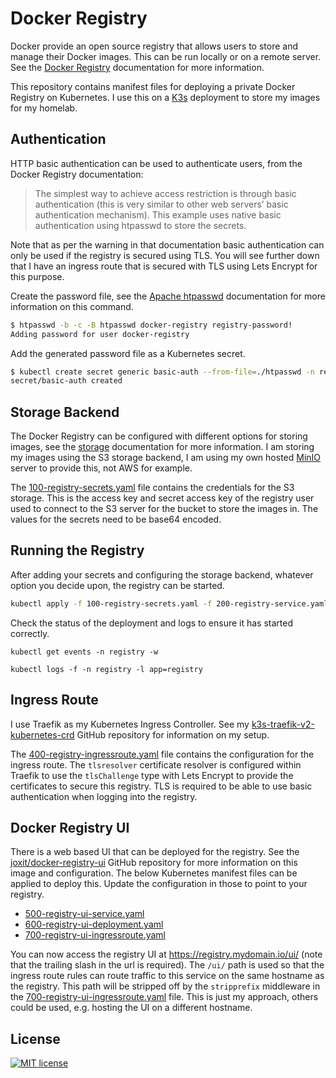 # Docker Registry

Docker provide an open source registry that allows users to store and manage
their Docker images. This can be run locally or on a remote server. See the
[Docker Registry] documentation for more information.

This repository contains manifest files for deploying a private Docker Registry
on Kubernetes. I use this on a [K3s] deployment to store my images for my
homelab.

## Authentication

HTTP basic authentication can be used to authenticate users, from the Docker
Registry documentation:

> The simplest way to achieve access restriction is through basic authentication
> (this is very similar to other web servers’ basic authentication mechanism).
> This example uses native basic authentication using htpasswd to store the
> secrets.

Note that as per the warning in that documentation basic authentication can only
be used if the registry is secured using TLS. You will see further down that I
have an ingress route that is secured with TLS using Lets Encrypt for this
purpose.

Create the password file, see the [Apache htpasswd] documentation for more
information on this command.

```sh
$ htpasswd -b -c -B htpasswd docker-registry registry-password!
Adding password for user docker-registry
```

Add the generated password file as a Kubernetes secret.

```sh
$ kubectl create secret generic basic-auth --from-file=./htpasswd -n registry
secret/basic-auth created
```

## Storage Backend

The Docker Registry can be configured with different options for storing images,
see the [storage] documentation for more information. I am storing my images
using the S3 storage backend, I am using my own hosted [MinIO] server to provide
this, not AWS for example.

The [100-registry-secrets.yaml] file contains the credentials for the S3
storage. This is the access key and secret access key of the registry user used
to connect to the S3 server for the bucket to store the images in. The values
for the secrets need to be base64 encoded.

## Running the Registry

After adding your secrets and configuring the storage backend, whatever option
you decide upon, the registry can be started.

```sh
kubectl apply -f 100-registry-secrets.yaml -f 200-registry-service.yaml -f 300-registry-deployment.yaml
```

Check the status of the deployment and logs to ensure it has started correctly.

```plain
kubectl get events -n registry -w
```

```plain
kubectl logs -f -n registry -l app=registry
```

## Ingress Route

I use Traefik as my Kubernetes Ingress Controller. See my
[k3s-traefik-v2-kubernetes-crd] GitHub repository for information on my setup.

The [400-registry-ingressroute.yaml] file contains the configuration for the
ingress route. The `tlsresolver` certificate resolver is configured within
Traefik to use the `tlsChallenge` type with Lets Encrypt to provide the
certificates to secure this registry. TLS is required to be able to use basic
authentication when logging into the registry.

## Docker Registry UI

There is a web based UI that can be deployed for the registry. See the
[joxit/docker-registry-ui] GitHub repository for more information on this image
and configuration. The below Kubernetes manifest files can be applied to deploy
this. Update the configuration in those to point to your registry.

- [500-registry-ui-service.yaml]
- [600-registry-ui-deployment.yaml]
- [700-registry-ui-ingressroute.yaml]

You can now access the registry UI at <https://registry.mydomain.io/ui/> (note
that the trailing slash in the url is required). The `/ui/` path is used so that
the ingress route rules can route traffic to this service on the same hostname
as the registry. This path will be stripped off by the `stripprefix` middleware
in the [700-registry-ui-ingressroute.yaml] file. This is just my approach,
others could be used, e.g. hosting the UI on a different hostname.

## License

[![MIT license]](https://lbesson.mit-license.org/)

[100-registry-secrets.yaml]: ./100-registry-secrets.yaml
[200-registry-service.yaml]: ./200-registry-service.yaml
[300-registry-deployment.yaml]: ./300-registry-deployment.yaml
[400-registry-ingressroute.yaml]: ./400-registry-ingressroute.yaml
[500-registry-ui-service.yaml]: ./500-registry-ui-service.yaml
[600-registry-ui-deployment.yaml]: ./600-registry-ui-deployment.yaml
[700-registry-ui-ingressroute.yaml]: ./700-registry-ui-ingressroute.yaml
[apache htpasswd]: https://httpd.apache.org/docs/2.4/programs/htpasswd.html
[docker registry]: https://docs.docker.com/registry/
[joxit/docker-registry-ui]: https://github.com/Joxit/docker-registry-ui
[k3s]: https://k3s.io/
[k3s-traefik-v2-kubernetes-crd]:
  https://github.com/sleighzy/k3s-traefik-v2-kubernetes-crd
[minio]: https://min.io/
[mit license]: https://img.shields.io/badge/License-MIT-blue.svg
[storage]: https://docs.docker.com/registry/configuration/#storage
